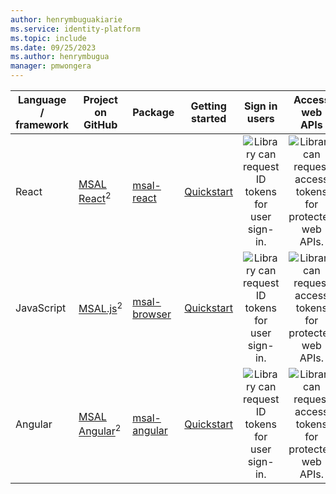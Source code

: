```yaml
---
author: henrymbuguakiarie
ms.service: identity-platform
ms.topic: include
ms.date: 09/25/2023
ms.author: henrymbugua
manager: pmwongera 
---
```


| Language / framework | Project on<br/>GitHub  | Package | Getting<br/>started    | Sign in users | Access web APIs |
| -------------------- | ---------------------- | ------- | :--------------------: | :-----------: | :-------------: |
| React | [MSAL React](https://github.com/AzureAD/microsoft-authentication-library-for-js/tree/dev/lib/msal-react)<sup>2</sup> | [msal-react](https://www.npmjs.com/package/@azure/msal-react) | [Quickstart](../../quickstart-register-app.md) | ![Library can request ID tokens for user sign-in.][y] | ![Library can request access tokens for protected web APIs.][y] |
| JavaScript | [MSAL.js](https://github.com/AzureAD/microsoft-authentication-library-for-js/tree/dev/lib/msal-browser)<sup>2</sup> | [msal-browser](https://www.npmjs.com/package/@azure/msal-browser) | [Quickstart](../../quickstart-register-app.md) | ![Library can request ID tokens for user sign-in.][y] | ![Library can request access tokens for protected web APIs.][y] |
| Angular | [MSAL Angular](https://github.com/AzureAD/microsoft-authentication-library-for-js/blob/dev/lib/msal-angular)<sup>2</sup> | [msal-angular](https://www.npmjs.com/package/@azure/msal-angular) | [Quickstart](../../quickstart-register-app.md) | ![Library can request ID tokens for user sign-in.][y] | ![Library can request access tokens for protected web APIs.][y] |

<!--Image references-->

[y]: ~/identity-platform/media/common/yes.png
[n]: ~/identity-platform/media/common/no.png

<!--Reference-style links -->

[aad-app-model-v2-overview]: v2-overview.md
[microsoft-sdl]: https://www.microsoft.com/securityengineering/sdl/
[preview-tos]: https://www.microsoft.com/licensing/terms/product/ForOnlineServices/all
[auth-code-flow]: ../../v2-oauth2-auth-code-flow.md
[implicit-flow]: ../../v2-oauth2-implicit-grant-flow.md
